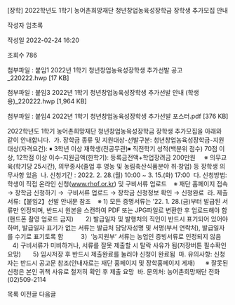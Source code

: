 [장학] 2022학년도 1학기 농어촌희망재단 청년창업농육성장학금 장학생 추가모집 안내



작성자
임초록


작성일
2022-02-24 16:20


조회수
786


첨부파일 : 붙임1 2022년 1학기 청년창업농육성장학생 추가선발 공고\_220222.hwp [17 KB]  

첨부파일 : 붙임3 2022년 1학기 청년창업농육성장학생 추가선발 안내 (학생용)\_220222.hwp [1,964 KB]  

첨부파일 : 붙임4 2022년 1학기 청년창업농육성장학생 추가선발 포스터.pdf [376 KB]


﻿2022학년도 1학기 농어촌희망재단 청년창업농육성장학금 장학생 추가모집을 아래와 같이 안내합니다.  가. 장학금 종류 및 지원대상-선발구분: 청년창업농육성장학금-지원대상(자격요건): ￭ 3학년 이상 재학생(전공무관)￭ 직전학기 성적(백분위 점수) 70점 이상, 12학점 이상 이수-지원금액(한학기): 등록금전액+학업장려금 200만원     ※ 의무교육(학기당 25시간), 의무종사(졸업 후 영농 및 농림축산식품분야 취·창업) 등 장학생 의무사항 있음  나. 신청기간 : 2022. 2. 28.(월) 10:00 ~ 3. 15.(화) 17:00  다. 신청방법: 학생이 직접 온라인 신청(www.rhof.or.kr) 및 구비서류 업로드    ※ 재단 홈페이지 접속 → 장학금 신청하기 →  구비서류 업로드 → 장학금 신청정보 확인 → 신청완료  라. 제출서류:【붙임2】선발 안내문 참조    ※ 1) 모든 증명서류는 ’22. 1. 28.(금)부터 발급된 서류만 인정되며, 반드시 원본을 스캔하여 PDF 또는 JPG파일로 변환한 후 업로드해야 함 (핸드폰 촬영 업로드 금지)       2) 발급일자 및 발행처의 직인이 반드시 표기되어 있어야 하며, 발급일자 표기가 없는 서류는 발급처 담당자성명 및 서명(부서 연락처), 발급일자를 수기로 표기토록 함   　　3）‘농지원부’ 서류는 농업인 증빙서류로 인정되지 않음       4) 구비서류가 미비하거나, 서류를 잘못 제출할 시 탈락 사유가 됨(저장버튼 필수확인 요망)       5) 임시저장 후 반드시 제출완료를 눌러야 신청이 완료됨  마. 유의사항: 신청자는 반드시 공고문 참조(안내자료는 재단 홈페이지 및 장학홈페이지 게재)      ※ 잘못된 신청은 본인 귀책 사유로 철저히 확인 후 제출 요망  바. 문의처: 농어촌희망재단 전화(02)509-2114





목록
이전글
다음글




